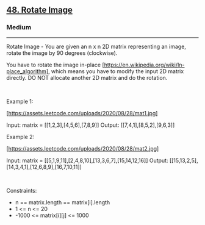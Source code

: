 <h2><a href="https://leetcode.com/problems/rotate-image/">48. Rotate Image</a></h2><h3>Medium</h3><hr>Rotate Image - You are given an n x n 2D matrix representing an image, rotate the image by 90 degrees (clockwise).

You have to rotate the image in-place [https://en.wikipedia.org/wiki/In-place_algorithm], which means you have to modify the input 2D matrix directly. DO NOT allocate another 2D matrix and do the rotation.

 

Example 1:

[https://assets.leetcode.com/uploads/2020/08/28/mat1.jpg]


Input: matrix = [[1,2,3],[4,5,6],[7,8,9]]
Output: [[7,4,1],[8,5,2],[9,6,3]]


Example 2:

[https://assets.leetcode.com/uploads/2020/08/28/mat2.jpg]


Input: matrix = [[5,1,9,11],[2,4,8,10],[13,3,6,7],[15,14,12,16]]
Output: [[15,13,2,5],[14,3,4,1],[12,6,8,9],[16,7,10,11]]


 

Constraints:

 * n == matrix.length == matrix[i].length
 * 1 <= n <= 20
 * -1000 <= matrix[i][j] <= 1000
